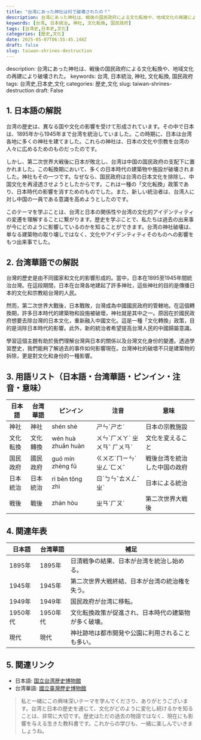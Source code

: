 ```yaml
---
title: "台湾にあった神社は何で破壊されたの？"
description: 台湾にあった神社は、戦後の国民政府による文化転換や、地域文化の再建により破壊された。
keywords: [台湾, 日本統治, 神社, 文化転換, 国民政府]
tags: [台湾史,日本史,文化]
categories: [歴史,文化]
date: 2025-05-07T06:55:45.148Z
draft: false
slug: taiwan-shrines-destruction
---
```


description: 台湾にあった神社は、戦後の国民政府による文化転換や、地域文化の再建により破壊された。
keywords: 台湾, 日本統治, 神社, 文化転換, 国民政府
tags: 台湾史,日本史,文化
categories: 歴史,文化
slug: taiwan-shrines-destruction
draft: False

## 1. 日本語の解説

台湾の歴史は、異なる国や文化の影響を受けて形成されています。その中で日本は、1895年から1945年まで台湾を統治していました。この時期に、日本は台湾各地に多くの神社を建てました。これらの神社は、日本の文化や宗教を台湾の人々に広めるためのものだったのです。

しかし、第二次世界大戦後に日本が敗北し、台湾は中国の国民政府の支配下に置かれました。この転換期において、多くの日本時代の建築物や施設が破壊されました。神社もその一つです。なぜなら、国民政府は台湾の日本文化を排除し、中国文化を再浸透させようとしたからです。これは一種の「文化転換」政策であり、日本時代の影響を消すためのものでした。また、新しい統治者は、台湾人に対し中国の一員である意識を高めようとしたのです。

このテーマを学ぶことは、台湾と日本の関係性や台湾の文化的アイデンティティの変遷を理解することに繋がります。歴史を学ぶことで、私たちは過去の出来事が今にどのように影響しているのかを知ることができます。台湾の神社破壊は、単なる建築物の取り壊しではなく、文化やアイデンティティそのものへの影響をもつ出来事でした。

## 2. 台湾華語での解説

台灣的歷史是由不同國家和文化的影響形成的。當中，日本在1895至1945年間統治台灣。在這段期間，日本在台灣各地建起了許多神社，這些神社的目的是傳播日本的文化和宗教給台灣的人民。

然而，第二次世界大戰後，日本戰敗，台灣成為中國國民政府的管轄地。在這個轉換期，許多日本時代的建築物和設施被破壞，神社就是其中之一。原因在於國民政府想要去除台灣的日本文化，重新融入中國文化。這是一種「文化轉換」政策，目的是消除日本時代的影響。此外，新的統治者希望提高台灣人民的中國歸屬意識。

學習這個主題有助於我們理解台灣與日本的關係以及台灣文化身份的變遷。透過學習歷史，我們能夠了解過去的事件如何影響現在。台灣神社的破壞不只是建築物的拆除，更是對文化和身份的一種影響。

## 3. 用語リスト（日本語・台湾華語・ピンイン・注音・意味）

| 日本語     | 台湾華語     | ピンイン       | 注音     | 意味                          |
|------------|--------------|----------------|----------|-------------------------------|
| 神社       | 神社         | shén shè       | ㄕㄣˊㄕㄜˋ | 日本の宗教施設                  |
| 文化転換   | 文化轉換     | wén huà zhuǎn huàn | ㄨㄣˊㄏㄨㄚˋ ㄓㄨㄢˇ ㄏㄨㄢˋ | 文化を変えること              |
| 国民政府   | 國民政府     | guó mín zhèng fǔ | ㄍㄨㄛˊㄇㄧㄣˊㄓㄥˋㄈㄨˇ | 戦後台湾を統治した中国の政府 |
| 日本統治   | 日本統治     | rì běn tǒng zhì| ㄖˋㄅㄣˇㄊㄨㄥˇㄓˋ | 日本による統治                |
| 戦後       | 戰後         | zhàn hòu       | ㄓㄢˋㄏㄡˋ | 第二次世界大戦後              |

## 4. 関連年表

| 日本語       | 台湾華語       | 補足                                                    |
|--------------|----------------|---------------------------------------------------------|
| 1895年      | 1895年        | 日清戦争の結果、日本が台湾を統治し始める。              |
| 1945年      | 1945年        | 第二次世界大戦終結、日本が台湾の統治権を失う。         |
| 1949年      | 1949年        | 国民政府が台湾に移転。                                  |
| 1950年代    | 1950年代      | 文化転換政策が促進され、日本時代の建築物が多く破壊。  |
| 現代        | 現代          | 神社跡地は都市開発や公園に利用されることも多い。        |

## 5. 関連リンク

- 日本語: [国立台湾歴史博物館](https://www.nmth.gov.tw/)
- 台湾華語: [國立臺灣歷史博物館](https://www.nmth.gov.tw/)

> 私と一緒にこの興味深いテーマを学んでくださり、ありがとうございます。台湾と日本の歴史を通じて、文化がどのように変化し続けるかを知ることは、非常に大切です。歴史はただの過去の物語ではなく、現在にも影響を与える生きた教科書です。これからの学びも、一緒に楽しんでいきましょうね。